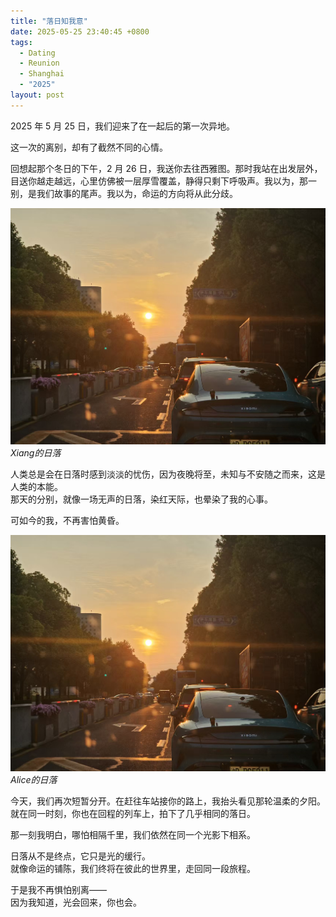 ```yaml
---
title: "落日知我意"
date: 2025-05-25 23:40:45 +0800
tags:
  - Dating
  - Reunion
  - Shanghai
  - "2025"
layout: post
---
```


2025 年 5 月 25 日，我们迎来了在一起后的第一次异地。

这一次的离别，却有了截然不同的心情。

回想起那个冬日的下午，2 月 26 日，我送你去往西雅图。那时我站在出发层外，目送你越走越远，心里仿佛被一层厚雪覆盖，静得只剩下呼吸声。我以为，那一别，是我们故事的尾声。我以为，命运的方向将从此分歧。

![Xiang的日落](/assets/202505/13.jpg)
*Xiang的日落*

人类总是会在日落时感到淡淡的忧伤，因为夜晚将至，未知与不安随之而来，这是人类的本能。  
那天的分别，就像一场无声的日落，染红天际，也晕染了我的心事。

可如今的我，不再害怕黄昏。

![Alice的日落](/assets/202505/13.jpg)
*Alice的日落*

今天，我们再次短暂分开。在赶往车站接你的路上，我抬头看见那轮温柔的夕阳。就在同一时刻，你也在回程的列车上，拍下了几乎相同的落日。

那一刻我明白，哪怕相隔千里，我们依然在同一个光影下相系。

日落从不是终点，它只是光的缓行。  
就像命运的铺陈，我们终将在彼此的世界里，走回同一段旅程。

于是我不再惧怕别离——  
因为我知道，光会回来，你也会。